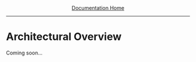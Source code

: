 <div align="center"><a href="/onestop/">Documentation Home</a></div>
<hr>

# Architectural Overview
Coming soon...